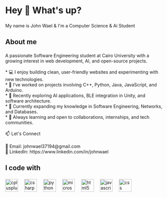 <h1 align="left">Hey 👋 What's up?</h1>

###

<p align="left">My name is John Wael & I'm a Computer Science & Ai Student</p>

###

<h2 align="left">About me</h2>

###

<p align="left">A passionate Software Engineering student at Cairo University with a growing interest in web development, AI, and open-source projects.<br><br>* 💻 I enjoy building clean, user-friendly websites and experimenting with new technologies.<br>* 🔧 I’ve worked on projects involving C++, Python, Java, JavaScript, and Arduino.<br>* 🤖 Recently exploring AI applications, BLE integration in Unity, and software architecture.<br>* 🚀 Currently expanding my knowledge in Software Engineering, Networks, and Databases.<br>* 🌱 Always learning and open to collaborations, internships, and tech communities.<br><br>📫 Let's Connect<br><br>📧 Email: johnwael37194@gmail.com<br> 💼 LinkedIn: https://www.linkedin.com/in/johnwael</p>

###

<h2 align="left">I code with</h2>

###

<div align="left">
  <img src="https://cdn.jsdelivr.net/gh/devicons/devicon/icons/cplusplus/cplusplus-original.svg" height="40" alt="cplusplus logo"  />
  <img width="12" />
  <img src="https://cdn.jsdelivr.net/gh/devicons/devicon/icons/csharp/csharp-original.svg" height="40" alt="csharp logo"  />
  <img width="12" />
  <img src="https://cdn.jsdelivr.net/gh/devicons/devicon/icons/python/python-original.svg" height="40" alt="python logo"  />
  <img width="12" />
  <img src="https://cdn.jsdelivr.net/gh/devicons/devicon/icons/microsoftsqlserver/microsoftsqlserver-plain.svg" height="40" alt="microsoftsqlserver logo"  />
  <img width="12" />
  <img src="https://cdn.jsdelivr.net/gh/devicons/devicon/icons/html5/html5-original.svg" height="40" alt="html5 logo"  />
  <img width="12" />
  <img src="https://cdn.jsdelivr.net/gh/devicons/devicon/icons/javascript/javascript-original.svg" height="40" alt="javascript logo"  />
  <img width="12" />
  <img src="https://cdn.jsdelivr.net/gh/devicons/devicon/icons/css3/css3-original.svg" height="40" alt="css logo"  />
</div>

###
